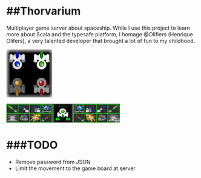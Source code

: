 ##Thorvarium
==============

Multiplayer game server about spaceship. While I use this project to learn more about Scala and the typesafe platform,
I homage @Olifiers (Henrique Olifers), a very talented developer that brought a lot of fun to my childhood.

![Ships](https://raw.githubusercontent.com/ghophp/thorvarium/master/screens/ships.jpg "Ships")

![Weapons and Skills](https://raw.githubusercontent.com/ghophp/thorvarium/master/screens/weapons.gif "Weapons and Skills")

###TODO
=======

* Remove password from JSON
* Limit the movement to the game board at server

